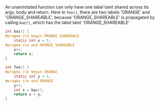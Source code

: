 An unannotated function can only have one label taint shared across its args, body and return.
Here in `foo()`, there are two labels 'ORANGE' and 'ORANGE_SHAREABLE', because
'ORANGE_SHAREABLE' is propagated by calling `baz()`, which has the label taint 'ORANGE_SHAREABLE'

```c
int baz() {
#pragma cle begin ORANGE_SHAREABLE
    static int x = 1;
#pragma cle end ORANGE_SHAREABLE
    x++;
    return x;
}

int foo() {
#pragma cle begin ORANGE
    static int y = 1;
#pragma cle end ORANGE
    y++;
    int x = baz();
    return x + y;
}
```